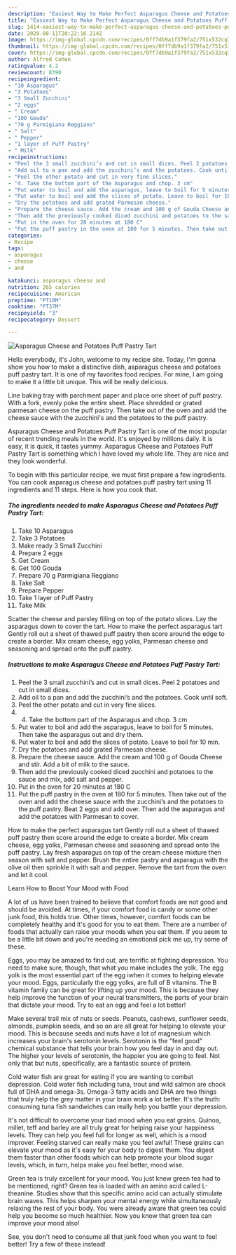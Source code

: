 ```yaml
---
description: "Easiest Way to Make Perfect Asparagus Cheese and Potatoes Puff Pastry Tart"
title: "Easiest Way to Make Perfect Asparagus Cheese and Potatoes Puff Pastry Tart"
slug: 1414-easiest-way-to-make-perfect-asparagus-cheese-and-potatoes-puff-pastry-tart
date: 2020-08-11T20:22:16.214Z
image: https://img-global.cpcdn.com/recipes/0ff7db9a1f379fa2/751x532cq70/asparagus-cheese-and-potatoes-puff-pastry-tart-recipe-main-photo.jpg
thumbnail: https://img-global.cpcdn.com/recipes/0ff7db9a1f379fa2/751x532cq70/asparagus-cheese-and-potatoes-puff-pastry-tart-recipe-main-photo.jpg
cover: https://img-global.cpcdn.com/recipes/0ff7db9a1f379fa2/751x532cq70/asparagus-cheese-and-potatoes-puff-pastry-tart-recipe-main-photo.jpg
author: Alfred Cohen
ratingvalue: 4.2
reviewcount: 8390
recipeingredient:
- "10 Asparagus"
- "3 Potatoes"
- "3 Small Zucchini"
- "2 eggs"
- " Cream"
- "100 Gouda"
- "70 g Parmigiana Reggiano"
- " Salt"
- " Pepper"
- "1 layer of Puff Pastry"
- " Milk"
recipeinstructions:
- "Peel the 3 small zucchini’s and cut in small dices. Peel 2 potatoes and cut in small dices."
- "Add oil to a pan and add the zucchini’s and the potatoes. Cook until soft."
- "Peel the other potato and cut in very fine slices."
- "4. Take the bottom part of the Asparagus and chop. 3 cm"
- "Put water to boil and add the asparagus, leave to boil for 5 minutes. Then take the asparagus out and dry them."
- "Put water to boil and add the slices of potato. Leave to boil for 10 min."
- "Dry the potatoes and add grated Parmesan cheese."
- "Prepare the cheese sauce. Add the cream and 100 g of Gouda Cheese and stir. Add a bit of milk to the sauce."
- "Then add the previously cooked diced zucchini and potatoes to the sauce and mix, add salt and pepper."
- "Put in the oven for 20 minutes at 180 C"
- "Put the puff pastry in the oven at 180 for 5 minutes. Then take out of the oven and add the cheese sauce with the zucchini’s and the potatoes to the puff pastry. Beat 2 eggs and add over. Then add the asparagus and add the potatoes with Parmesan to cover."
categories:
- Recipe
tags:
- asparagus
- cheese
- and

katakunci: asparagus cheese and 
nutrition: 265 calories
recipecuisine: American
preptime: "PT10M"
cooktime: "PT37M"
recipeyield: "3"
recipecategory: Dessert

---
```



![Asparagus Cheese and Potatoes Puff Pastry Tart](https://img-global.cpcdn.com/recipes/0ff7db9a1f379fa2/751x532cq70/asparagus-cheese-and-potatoes-puff-pastry-tart-recipe-main-photo.jpg)

Hello everybody, it's John, welcome to my recipe site. Today, I'm gonna show you how to make a distinctive dish, asparagus cheese and potatoes puff pastry tart. It is one of my favorites food recipes. For mine, I am going to make it a little bit unique. This will be really delicious.

Line baking tray with parchment paper and place one sheet of puff pastry. With a fork, evenly poke the entire sheet. Place shredded or grated parmesan cheese on the puff pastry. Then take out of the oven and add the cheese sauce with the zucchini&#39;s and the potatoes to the puff pastry.

Asparagus Cheese and Potatoes Puff Pastry Tart is one of the most popular of recent trending meals in the world. It's enjoyed by millions daily. It is easy, it is quick, it tastes yummy. Asparagus Cheese and Potatoes Puff Pastry Tart is something which I have loved my whole life. They are nice and they look wonderful.


To begin with this particular recipe, we must first prepare a few ingredients. You can cook asparagus cheese and potatoes puff pastry tart using 11 ingredients and 11 steps. Here is how you cook that.

<!--inarticleads1-->

##### The ingredients needed to make Asparagus Cheese and Potatoes Puff Pastry Tart:

1. Take 10 Asparagus
1. Take 3 Potatoes
1. Make ready 3 Small Zucchini
1. Prepare 2 eggs
1. Get  Cream
1. Get 100 Gouda
1. Prepare 70 g Parmigiana Reggiano
1. Take  Salt
1. Prepare  Pepper
1. Take 1 layer of Puff Pastry
1. Take  Milk


Scatter the cheese and parsley filling on top of the potato slices. Lay the asparagus down to cover the tart. How to make the perfect asparagus tart Gently roll out a sheet of thawed puff pastry then score around the edge to create a border. Mix cream cheese, egg yolks, Parmesan cheese and seasoning and spread onto the puff pastry. 

<!--inarticleads2-->

##### Instructions to make Asparagus Cheese and Potatoes Puff Pastry Tart:

1. Peel the 3 small zucchini’s and cut in small dices. Peel 2 potatoes and cut in small dices.
1. Add oil to a pan and add the zucchini’s and the potatoes. Cook until soft.
1. Peel the other potato and cut in very fine slices.
1. 4. Take the bottom part of the Asparagus and chop. 3 cm
1. Put water to boil and add the asparagus, leave to boil for 5 minutes. Then take the asparagus out and dry them.
1. Put water to boil and add the slices of potato. Leave to boil for 10 min.
1. Dry the potatoes and add grated Parmesan cheese.
1. Prepare the cheese sauce. Add the cream and 100 g of Gouda Cheese and stir. Add a bit of milk to the sauce.
1. Then add the previously cooked diced zucchini and potatoes to the sauce and mix, add salt and pepper.
1. Put in the oven for 20 minutes at 180 C
1. Put the puff pastry in the oven at 180 for 5 minutes. Then take out of the oven and add the cheese sauce with the zucchini’s and the potatoes to the puff pastry. Beat 2 eggs and add over. Then add the asparagus and add the potatoes with Parmesan to cover.


How to make the perfect asparagus tart Gently roll out a sheet of thawed puff pastry then score around the edge to create a border. Mix cream cheese, egg yolks, Parmesan cheese and seasoning and spread onto the puff pastry. Lay fresh asparagus on top of the cream cheese mixture then season with salt and pepper. Brush the entire pastry and asparagus with the olive oil then sprinkle it with salt and pepper. Remove the tart from the oven and let it cool. 

Learn How to Boost Your Mood with Food


A lot of us have been trained to believe that comfort foods are not good and should be avoided. At times, if your comfort food is candy or some other junk food, this holds true. Other times, however, comfort foods can be completely healthy and it's good for you to eat them. There are a number of foods that actually can raise your moods when you eat them. If you seem to be a little bit down and you're needing an emotional pick me up, try some of these.

Eggs, you may be amazed to find out, are terrific at fighting depression. You need to make sure, though, that what you make includes the yolk. The egg yolk is the most essential part of the egg iwhen it comes to helping elevate your mood. Eggs, particularly the egg yolks, are full of B vitamins. The B vitamin family can be great for lifting up your mood. This is because they help improve the function of your neural transmitters, the parts of your brain that dictate your mood. Try to eat an egg and feel a lot better!

Make several trail mix of nuts or seeds. Peanuts, cashews, sunflower seeds, almonds, pumpkin seeds, and so on are all great for helping to elevate your mood. This is because seeds and nuts have a lot of magnesium which increases your brain's serotonin levels. Serotonin is the "feel good" chemical substance that tells your brain how you feel day in and day out. The higher your levels of serotonin, the happier you are going to feel. Not only that but nuts, specifically, are a fantastic source of protein.

Cold water fish are great for eating if you are wanting to combat depression. Cold water fish including tuna, trout and wild salmon are chock full of DHA and omega-3s. Omega-3 fatty acids and DHA are two things that truly help the grey matter in your brain work a lot better. It's the truth: consuming tuna fish sandwiches can really help you battle your depression. 

It's not difficult to overcome your bad mood when you eat grains. Quinoa, millet, teff and barley are all truly great for helping raise your happiness levels. They can help you feel full for longer as well, which is a mood improver. Feeling starved can really make you feel awful! These grains can elevate your mood as it's easy for your body to digest them. You digest them faster than other foods which can help promote your blood sugar levels, which, in turn, helps make you feel better, mood wise.

Green tea is truly excellent for your mood. You just knew green tea had to be mentioned, right? Green tea is loaded with an amino acid called L-theanine. Studies show that this specific amino acid can actually stimulate brain waves. This helps sharpen your mental energy while simultaneously relaxing the rest of your body. You were already aware that green tea could help you become so much healthier. Now you know that green tea can improve your mood also!

See, you don't need to consume all that junk food when you want to feel better! Try a few of these instead!

